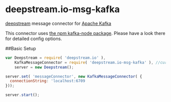 deepstream.io-msg-kafka 
===================

[deepstream](http://deepstream.io) message connector for [Apache Kafka](http://kafka.apache.org/)

This connector uses [the npm kafka-node package](https://www.npmjs.com/package/kafka-node). Please have a look there for detailed config options.

##Basic Setup
```javascript
var Deepstream = require( 'deepstream.io' ),
    KafkaMessageConnector = require( 'deepstream.io-msg-kafka' ), //currently no npm package, coming soon
    server = new Deepstream();

server.set( 'messageConnector', new KafkaMessageConnector( { 
  connectionString: 'localhost:6709
}));

server.start();
```
